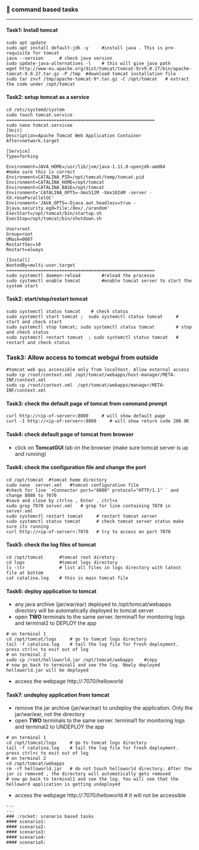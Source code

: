 ### :camel: command based tasks
---
#### Task1: Install tomcat 
```
sudo apt update 
sudo apt install default-jdk -y     #install java . This is pre-requisite for tomcat
java --version      # check java version
sudo update-java-alternatives -l    # this will give java path
wget http://www-eu.apache.org/dist/tomcat/tomcat-9/v9.0.27/bin/apache-tomcat-9.0.27.tar.gz -P /tmp  #download tomcat installation file
sudo tar zxvf /tmp/apache-tomcat-9*.tar.gz -C /opt/tomcat   # extract the code under /opt/tomcat
```


#### Task2: setup tomcat as a service
```
cd /etc/systemd/system
sudo touch tomcat.service
========================================================
sudo nano tomcat.servicee
[Unit]
Description=Apache Tomcat Web Application Container
After=network.target

[Service]
Type=forking

Environment=JAVA_HOME=/usr/lib/jvm/java-1.11.0-openjdk-amd64        #make sure this is correct
Environment=CATALINA_PID=/opt/tomcat/temp/tomcat.pid
Environment=CATALINA_HOME=/opt/tomcat
Environment=CATALINA_BASE=/opt/tomcat
Environment='CATALINA_OPTS=-Xms512M -Xmx1024M -server -XX:+UseParallelGC'
Environment='JAVA_OPTS=-Djava.awt.headless=true -Djava.security.egd=file:/dev/./urandom'
ExecStart=/opt/tomcat/bin/startup.sh
ExecStop=/opt/tomcat/bin/shutdown.sh

User=root
Group=root
UMask=0007
RestartSec=10
Restart=always

[Install]
WantedBy=multi-user.target
========================================================
sudo systemctl daemon-reload        #reload the processe
sudo systemctl enable tomcat        #enable tomcat server to start the system start

```

#### Task2: start/stop/restart tomcat
```
sudo systemctl status tomcat    # check status
sudo systemctl start tomcat ;  sudo systemctl status tomcat     # start and check start
sudo systemctl stop tomcat; sudo systemctl status tomcat        # stop and check status
sudo systemctl restart tomcat  ; sudo systemctl status tomcat   # restart and check status
```
### Task3: Allow access to tomcat webgui from outside
```
#tomcat web gui accessible only from localhost. Allow external access
sudo cp /root/context.xml /opt/tomcat/webapps/host-manager/META-INF/context.xml
sudo cp /root/context.xml  /opt/tomcat/webapps/manager/META-INF/context.xml
```
#### Task3: check the default page of tomcat from command prompt
```
curl http://<ip-of-server>:8080     # will show default page
curl -I http://<ip-of-server>:8080     # will show return code 200 OK
```
#### Task4: check default page of tomcat from browser
* click on __TomcatGUI__ tab on the browser    (make sure tomcat server is up and running)
#### Task4: check the configuration file and change the port
```
cd /opt/tomcat  #tomcat home directory
sudo nano  server.xml   #tomcat configuration file 
#check for line `<Connector port="8080" protocol="HTTP/1.1" ` and change 8080 to 7070
#save and close by ctrl+o , Enter , ctrl+x
sudo grep 7070 server.xml   # grep for line containing 7070 in server.xml 
sudo systemctl restart tomcat     # restart tomcat server
sudo systemctl status tomcat      # check tomcat server status make sure its running
curl http://<ip-of-server>:7070   # try to access on port 7070
```
#### Task5: check the log files of tomcat
```
cd /opt/tomcat      #tomcat root diretory
cd logs             #tomcat logs directory 
ls -ltr             # list all files in logs directory with latest file at bottom
cat catalina.log    # this is main tomcat file
```
#### Task6: deploy application to tomcat 
* any java archive (jar/war/ear) deployed to /opt/tomcat/webapps directory will be automatically deployed to tomcat server
* open __TWO__ terminals to the same server. terminal1 for monitoring logs and terminal2 to DEPLOY the app
```
# on terminal 1
cd /opt/tomcat/logs     # go to tomcat logs directory
tail -f catalina.log    # tail the log file for fresh deployment. press ctrl+c to exit out of log
# on terminal 2
sudo cp /root/helloworld.jar /opt/tomcat/webapps    #copy 
# now go back to terminal1 and see the log. Newly deployed helloworld.jar will be deployed
```
* access the webpage http://<ip-of-server>:7070/helloworld
#### Task7: undeploy application from tomcat
* remove the jar archive (jar/war/ear) to undeploy the application. Only the jar/war/ear, not the directory
* open __TWO__ terminals to the same server. terminal1 for monitoring logs and terminal2 to UNDEPLOY the app
```
# on terminal 1
cd /opt/tomcat/logs     # go to tomcat logs directory
tail -f catalina.log    # tail the log file for fresh deployment. press ctrl+c to exit out of log
# on terminal 2
cd /opt/tomcat/webapps
rm -rf helloworld.jar   # do not touch helloworld directory. After the jar is removed , the directory will automatically gets removed
# now go back to terminal1 and see the log. You will see that the helloword application is getting undeployed

```
* access the webpage http://<ip-of-server>:7070/helloworld  # it will not be accessible
```
---
---
### :rocket: scenario based tasks 
#### scenario1: 
#### scenario2: 
#### scenario3: 
#### scenario4: 
#### scenario5: 
